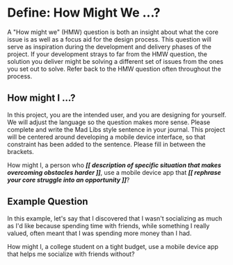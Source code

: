 # Define: How Might We ...?
A "How might we" (HMW) question is both an insight about what the core issue is as well as a focus aid for the design process. This question will serve as inspiration during the development and delivery phases of the project. If your development strays to far from the HMW question, the solution you deliver might be solving a different set of issues from the ones you set out to solve. Refer back to the HMW question often throughout the process.

## How might I ...?
In this project, you are the intended user, and you are designing for yourself. We will adjust the language so the question makes more sense. Please complete and write the Mad Libs style sentence in your journal. This project will be centered around developing a mobile device interface, so that constraint has been added to the sentence. Please fill in between the brackets.

How might I, a person who ***[[ description of specific situation that makes overcoming obstacles harder ]]***, use a mobile device app that ***[[ rephrase your core struggle into an opportunity ]]***?


## Example Question  
In this example, let's say that I discovered that I wasn't socializing as much as I'd like because spending time with friends, while something I really valued, often meant that I was spending more money than I had.

How might I, a college student on a tight budget, use a mobile device app that helps me socialize with friends without?